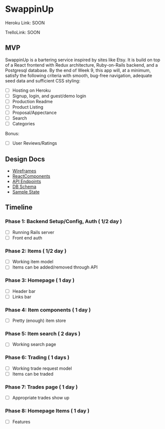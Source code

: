 # SwappinUp

Heroku Link: SOON

TrelloLink: SOON

## MVP

SwappinUp is a bartering service inspired by sites like Etsy. It is build on top of a React frontend with Redux architecture, Ruby-on-Rails backend, and a Postgresql database. By the end of Week 9, this app will, at a minimum, satisfy the following criteria with smooth, bug-free navigation, adequate seed data and sufficient CSS styling:
- [ ] Hosting on Heroku
- [ ] Signup, login, and guest/demo login
- [ ] Production Readme
- [ ] Product Listing
- [ ] Proposal/Appectance
- [ ] Search
- [ ] Categories

Bonus:
- [ ] User Reviews/Ratings

## Design Docs

- [Wireframes][wireframes]
- [ReactComponents][components]
- [API Endpoints][api]
- [DB Schema][schema]
- [Sample State][state]

[wireframes]: docs/wireframes
[components]: docs/component-hierarchy.md
[api]: docs/api-endpoints.md
[schema]: docs/schema.db
[state]: docs/sample-state.md

## Timeline

### Phase 1: Backend Setup/Config, Auth ( 1/2 day )
- [ ] Running Rails server
- [ ] Front end auth

### Phase 2: Items ( 1/2 day )
- [ ] Working item model
- [ ] Items can be added/removed through API

### Phase 3: Homepage ( 1 day )
- [ ] Header bar
- [ ] Links bar

### Phase 4: Item components ( 1 day )
- [ ] Pretty (enough) item store

### Phase 5: Item search ( 2 days )
- [ ] Working search page

### Phase 6: Trading ( 1 days )
- [ ] Working trade request model
- [ ] Items can be traded

### Phase 7: Trades page ( 1 day )
- [ ] Appropriate trades show up

### Phase 8: Homepage Items ( 1 day )
- [ ] Features

